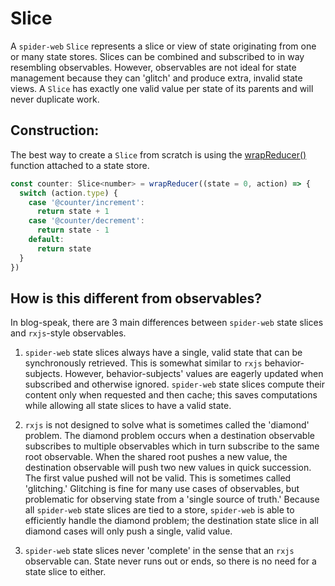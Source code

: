 # Slice

A `spider-web` `Slice` represents a slice or view of state originating from one or many state stores. Slices can be combined and subscribed to in way resembling observables. However, observables are not ideal for state management because they can 'glitch' and produce extra, invalid state views. A `Slice` has exactly one valid value per state of its parents and will never duplicate work.

## Construction:

The best way to create a `Slice` from scratch is using the [wrapReducer()](./wrapReducer.md) function attached to a state store.

```javascript
const counter: Slice<number> = wrapReducer((state = 0, action) => {
  switch (action.type) {
    case '@counter/increment':
      return state + 1
    case '@counter/decrement':
      return state - 1
    default:
      return state
  }
})
```

## How is this different from observables?

In blog-speak, there are 3 main differences between `spider-web` state slices and `rxjs`-style observables.

1. `spider-web` state slices always have a single, valid state that can be synchronously retrieved. This is somewhat similar to `rxjs` behavior-subjects. However, behavior-subjects' values are eagerly updated when subscribed and otherwise ignored. `spider-web` state slices compute their content only when requested and then cache; this saves computations while allowing all state slices to have a valid state.

2. `rxjs` is not designed to solve what is sometimes called the 'diamond' problem. The diamond problem occurs when a destination observable subscribes to multiple observables which in turn subscribe to the same root observable. When the shared root pushes a new value, the destination observable will push two new values in quick succession. The first value pushed will not be valid. This is sometimes called 'glitching.' Glitching is fine for many use cases of observables, but problematic for observing state from a 'single source of truth.' Because all `spider-web` state slices are tied to a store, `spider-web` is able to efficiently handle the diamond problem; the destination state slice in all diamond cases will only push a single, valid value.

3. `spider-web` state slices never 'complete' in the sense that an `rxjs` observable can. State never runs out or ends, so there is no need for a state slice to either.
